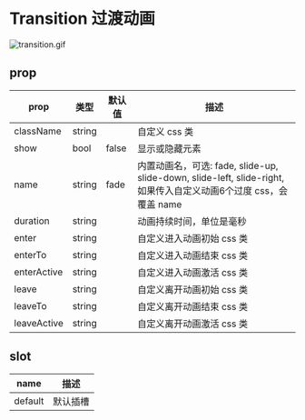 # Transition 过渡动画

![transition.gif](https://upload-images.jianshu.io/upload_images/9915084-c5436f4dd4880351.gif?imageMogr2/auto-orient/strip)

## prop 

|  prop   |  类型  |  默认值  | 描述 |
|  ----  | ----  |----  | ----  |
| className  | string |  | 自定义 css 类 |
| show  | bool | false | 显示或隐藏元素 |
| name  | string | fade | 内置动画名，可选: fade, slide-up, slide-down, slide-left, slide-right, 如果传入自定义动画6个过度 css，会覆盖 name |
| duration  | string |  | 动画持续时间，单位是毫秒 |
| enter  | string |  | 自定义进入动画初始 css 类 |
| enterTo  | string |  | 自定义进入动画结束 css 类 |
| enterActive  | string |  | 自定义进入动画激活 css 类 |
| leave  | string |  | 自定义离开动画初始 css 类 |
| leaveTo  | string |  | 自定义离开动画结束 css 类 |
| leaveActive  | string |  | 自定义离开动画激活 css 类 |

## slot

|  name   | 描述 |
|  ----  | ----  |
| default  | 默认插槽 |
